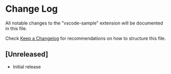 # Change Log

All notable changes to the "vscode-sample" extension will be documented in this file.

Check [Keep a Changelog](http://keepachangelog.com/) for recommendations on how to structure this file.

## [Unreleased]

- Initial release